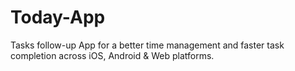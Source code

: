 # Today-App
Tasks follow-up App for a better time management and faster task completion across iOS, Android &amp; Web platforms.

